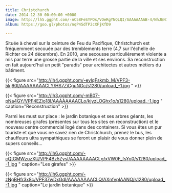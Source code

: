 ```yaml
---
title: Christchurch
date: 2014-12-30 00:00:00 +0000
image: http://lh5.ggpht.com/-nC58FeSYPOs/VOeRgYNQLQI/AAAAAAAAB-4/NhJEN7OsHMA/s1280/upload_-1.jpg
album: https://goo.gl/photos/nqP4SdTP2cXFjKfD9

---
```

Située à cheval sur la ceinture de Feu du Pacifique, Christchurch est fréquemment secouée par des tremblements terre (4,7 sur l'échelle de Richter ce 24 décembre). En 2010, une secousse particulièrement violente a mis par terre une grosse partie de la ville et ses environs. Sa reconstruction en fait aujourd'hui un petit "paradis" pour architectes et autres métiers du bâtiment.

{{< figure src="http://lh4.ggpht.com/-evlqFskmb_M/VPF3-5kj90I/AAAAAAAACLY/HS7ZiCguNGc/s1280/upload_-1.jpg " >}}

{{< figure src="http://lh3.ggpht.com/-mB07-pNa4GY/VPF4EZio18I/AAAAAAAACLo/kjyzLOGhx1o/s1280/upload_-1.jpg " caption="Reconstruction" >}}

Parmi les must sur place : le jardin botanique et ses arbres géants, les nombreuses girafes (présentes sur tous les sites en reconstruction) et le nouveau centre commercial logé dans des containers. Si vous êtes un pur touriste et que vous ne savez rien de Christchurch, prenez le bus, les chauffeurs ultra sympathiques se feront un plaisir de vous donner plein de supers conseils...

{{< figure src="http://lh6.ggpht.com/-cQtGMWzuzXU/VPF4Bz5ZysI/AAAAAAAACLg/xVW0F_fsYo0/s1280/upload_-1.jpg " caption="Les girafes" >}}

{{< figure src="http://lh6.ggpht.com/-zNgBHfr3x8c/VPF37wDxGdI/AAAAAAAACLQ/AXnfvplAANQ/s1280/upload_-1.jpg " caption="Le jardin botanique" >}}